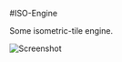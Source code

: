 #ISO-Engine

Some isometric-tile engine.

![Screenshot](https://raw.github.com/Balletie/ISO-Engine/master/currentstate.png)
